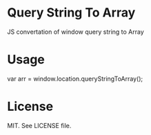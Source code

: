 Query String To Array
=======================

JS convertation of window query string to Array


Usage
========

var arr = window.location.queryStringToArray();


License
=======================

MIT. See LICENSE file.
